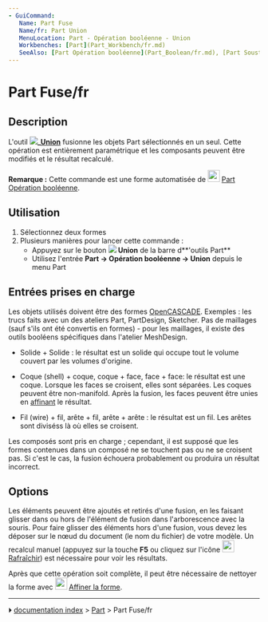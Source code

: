```yaml
---
- GuiCommand:
   Name: Part Fuse
   Name/fr: Part Union
   MenuLocation: Part - Opération booléenne - Union
   Workbenches: [Part](Part_Workbench/fr.md)
   SeeAlso: [Part Opération booléenne](Part_Boolean/fr.md), [Part Soustraction](Part_Cut/fr.md), [Part Intersection](Part_Common/fr.md), 
---
```


# Part Fuse/fr

## Description

L\'outil **![](images/)_[Union](Part_Fuse/fr.md)** fusionne les objets Part sélectionnés en un seul. Cette opération est entièrement paramétrique et les composants peuvent être modifiés et le résultat recalculé.

**Remarque :** Cette commande est une forme automatisée de <img alt="" src=images/Part_Boolean.svg  style="width:24px;"> [Part Opération booléenne](Part_Boolean/fr.md).

## Utilisation

1.  Sélectionnez deux formes
2.  Plusieurs manières pour lancer cette commande :
    -   Appuyez sur le bouton **![](images/) Union** de la barre d**\'outils Part**
    -   Utilisez l\'entrée **Part → Opération booléenne → Union** depuis le menu Part

## Entrées prises en charge 

Les objets utilisés doivent être des formes [OpenCASCADE](OpenCASCADE/fr.md). Exemples : les trucs faits avec un des ateliers Part, PartDesign, Sketcher. Pas de maillages (sauf s\'ils ont été convertis en formes) - pour les maillages, il existe des outils booléens spécifiques dans l\'atelier MeshDesign.

-   Solide + Solide : le résultat est un solide qui occupe tout le volume couvert par les volumes d\'origine.

-   Coque (shell) + coque, coque + face, face + face: le résultat est une coque. Lorsque les faces se croisent, elles sont séparées. Les coques peuvent être non-manifold. Après la fusion, les faces peuvent être unies en [affinant](Part_RefineShape/fr.md) le résultat.

-   Fil (wire) + fil, arête + fil, arête + arête : le résultat est un fil. Les arêtes sont diviséss là où elles se croisent.

Les composés sont pris en charge ; cependant, il est supposé que les formes contenues dans un composé ne se touchent pas ou ne se croisent pas. Si c\'est le cas, la fusion échouera probablement ou produira un résultat incorrect.

## Options

Les éléments peuvent être ajoutés et retirés d\'une fusion, en les faisant glisser dans ou hors de l\'élément de fusion dans l\'arborescence avec la souris. Pour faire glisser des éléments hors d\'une fusion, vous devez les déposer sur le nœud du document (le nom du fichier) de votre modèle. Un recalcul manuel (appuyez sur la touche **F5** ou cliquez sur l\'icône <img alt="" src=images/Std_Refresh.svg  style="width:24px;"> [Rafraîchir](Std_Refresh/fr.md)) est nécessaire pour voir les résultats.

Après que cette opération soit complète, il peut être nécessaire de nettoyer la forme avec <img alt="" src=images/Part_RefineShape.svg  style="width:24px;"> [Affiner la forme](Part_RefineShape/fr.md).



---
⏵ [documentation index](../README.md) > [Part](Part_Workbench.md) > Part Fuse/fr
